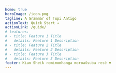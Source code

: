 ```yaml
---
home: true
heroImage: /icon.png
tagline: A Grammar of Tupi Antigo
actionText: Quick Start →
actionLink: /guide/
# features:
# - title: Feature 1 Title
#   details: Feature 1 Description
# - title: Feature 2 Title
#   details: Feature 2 Description
# - title: Feature 3 Title
#   details: Feature 3 Description
footer: Kian Sheik remimonhanga moroaûsuba resé ❤️
---
```

